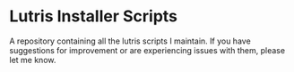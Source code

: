 # Lutris Installer Scripts

A repository containing all the lutris scripts I maintain. If you have suggestions for improvement or are experiencing issues with them, please let me know.